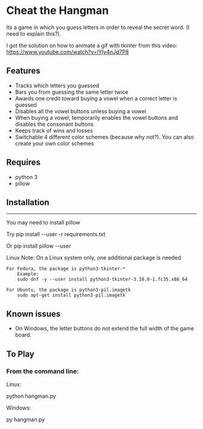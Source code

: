 # Cheat the Hangman

Its a game in which you guess letters in order to reveal the secret word. (I need to explain this?).  

I got the solution on how to animate a gif with tkinter from this video: https://www.youtube.com/watch?v=lYIy4nJd7P8

## Features
* Tracks which letters you guessed
* Bars you from guessing the same letter twice
* Awards one credit toward buying a vowel when a correct letter is guessed
* Disables all the vowel buttons unless buying a vowel
* When buying a vowel, temporarily enables the vowel buttons and disables the consonant buttons
* Keeps track of wins and losses
* Switchable 4 different color schemes (because why not?).  You can also create your own color schemes

## Requires
* python 3
* pillow

## Installation
------------
You may need to install pillow

Try
    pip install --user -r requirements.txt

Or
    pip install pillow --user
    
Linux Note:
    On a Linux system only, one additional package is needed
    
    For Fedora, the package is python3-tkinter-*
        Example:
        sudo dnf -y --user install python3-tkinter-3.10.0-1.fc35.x86_64
        
    For Ubuntu, the package is python3-pil.imagetk
        sudo apt-get install python3-pil.imagetk
    

## Known issues
* On Windows, the letter buttons do not extend the full width of the game board.

## To Play
### From the command line:

Linux:

python hangman.py 

Windows:

py hangman.py
